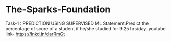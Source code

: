 # The-Sparks-Foundation
Task-1 : PREDICTION USING SUPERVISED ML
Statement:Predict the percentage of score of a student if he/she studied for 9.25 hrs/day.
youtube link- https://lnkd.in/darRmGt
